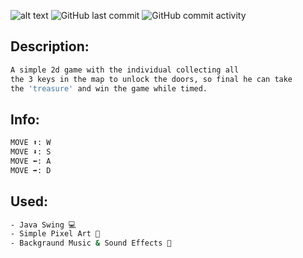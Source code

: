 ![alt text](https://user-images.githubusercontent.com/104503795/218827790-161464c3-a3fc-45cc-b9bf-b99e1804c6b3.png)
![GitHub last commit](https://img.shields.io/github/last-commit/Apameus/TreasureHuntingGame-2D) ![GitHub commit activity](https://img.shields.io/github/commit-activity/m/Apameus/TreasureHuntingGame-2D)


## Description:
``` bash
A simple 2d game with the individual collecting all 
the 3 keys in the map to unlock the doors, so final he can take 
the 'treasure' and win the game while timed.
```

## Info:
```bash
MOVE ⬆️: W
MOVE ⬇️: S
MOVE ⬅️: A
MOVE ➡️: D
```

## Used:
```bash
- Java Swing 💻
- Simple Pixel Art 👾
- Backgraund Music & Sound Effects 🎵